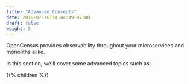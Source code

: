```yaml
---
title: "Advanced Concepts"
date: 2018-07-16T14:44:49-07:00
draft: false
weight: 5
---
```


OpenCensus provides observability throughout your microservices and monoliths alike.

In this section, we'll cover some advanced topics such as:

{{% children %}}
